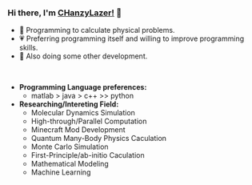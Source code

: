 ### Hi there, I'm [CHanzyLazer!](https://space.bilibili.com/5104148) 👋 

- 🤖 Programming to calculate physical problems.
- 💗 Preferring programming itself and willing to improve programming skills.
- 🍰 Also doing some other development.

<br/>

- **Programming Language preferences:**
  - matlab > java > c++ >> python
- **Researching/Intereting Field:**
  - Molecular Dynamics Simulation
  - High-through/Parallel Computation
  - Minecraft Mod Development
  - Quantum Many-Body Physics Caculation
  - Monte Carlo Simulation
  - First-Principle/ab-initio Caculation
  - Mathematical Modeling
  - Machine Learning
